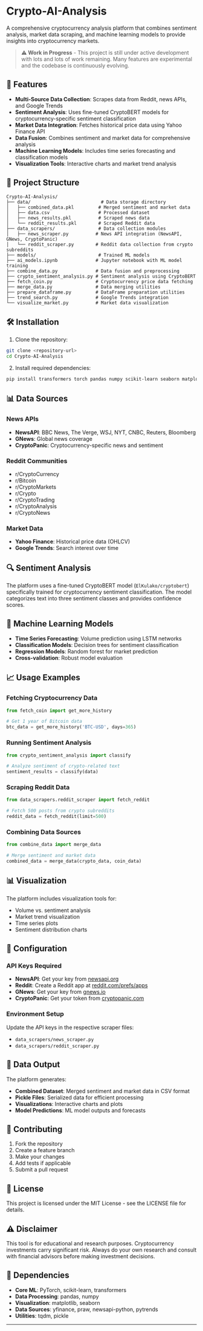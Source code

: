 # Crypto-AI-Analysis

A comprehensive cryptocurrency analysis platform that combines sentiment analysis, market data scraping, and machine learning models to provide insights into cryptocurrency markets.

> **⚠️ Work in Progress** - This project is still under active development with lots and lots of work remaining. Many features are experimental and the codebase is continuously evolving.

## 🚀 Features

- **Multi-Source Data Collection**: Scrapes data from Reddit, news APIs, and Google Trends
- **Sentiment Analysis**: Uses fine-tuned CryptoBERT models for cryptocurrency-specific sentiment classification
- **Market Data Integration**: Fetches historical price data using Yahoo Finance API
- **Data Fusion**: Combines sentiment and market data for comprehensive analysis
- **Machine Learning Models**: Includes time series forecasting and classification models
- **Visualization Tools**: Interactive charts and market trend analysis

## 📁 Project Structure

```
Crypto-AI-Analysis/
├── data/                          # Data storage directory
│   ├── combined_data.pkl         # Merged sentiment and market data
│   ├── data.csv                  # Processed dataset
│   ├── news_results.pkl          # Scraped news data
│   └── reddit_results.pkl        # Scraped Reddit data
├── data_scrapers/                # Data collection modules
│   ├── news_scraper.py          # News API integration (NewsAPI, GNews, CryptoPanic)
│   └── reddit_scraper.py        # Reddit data collection from crypto subreddits
├── models/                       # Trained ML models
├── ai_models.ipynb              # Jupyter notebook with ML model training
├── combine_data.py              # Data fusion and preprocessing
├── crypto_sentiment_analysis.py # Sentiment analysis using CryptoBERT
├── fetch_coin.py                # Cryptocurrency price data fetching
├── merge_data.py                # Data merging utilities
├── prepare_dataframe.py         # DataFrame preparation utilities
├── trend_search.py              # Google Trends integration
└── visualize_market.py          # Market data visualization
```

## 🛠️ Installation

1. Clone the repository:

```bash
git clone <repository-url>
cd Crypto-AI-Analysis
```

2. Install required dependencies:

```bash
pip install transformers torch pandas numpy scikit-learn seaborn matplotlib yfinance praw newsapi-python pytrends tqdm
```

## 📊 Data Sources

### News APIs

- **NewsAPI**: BBC News, The Verge, WSJ, NYT, CNBC, Reuters, Bloomberg
- **GNews**: Global news coverage
- **CryptoPanic**: Cryptocurrency-specific news and sentiment

### Reddit Communities

- r/CryptoCurrency
- r/Bitcoin
- r/CryptoMarkets
- r/Crypto
- r/CryptoTrading
- r/CryptoAnalysis
- r/CryptoNews

### Market Data

- **Yahoo Finance**: Historical price data (OHLCV)
- **Google Trends**: Search interest over time

## 🔍 Sentiment Analysis

The platform uses a fine-tuned CryptoBERT model (`ElKulako/cryptobert`) specifically trained for cryptocurrency sentiment classification. The model categorizes text into three sentiment classes and provides confidence scores.

## 🤖 Machine Learning Models

- **Time Series Forecasting**: Volume prediction using LSTM networks
- **Classification Models**: Decision trees for sentiment classification
- **Regression Models**: Random forest for market prediction
- **Cross-validation**: Robust model evaluation

## 📈 Usage Examples

### Fetching Cryptocurrency Data

```python
from fetch_coin import get_more_history

# Get 1 year of Bitcoin data
btc_data = get_more_history('BTC-USD', days=365)
```

### Running Sentiment Analysis

```python
from crypto_sentiment_analysis import classify

# Analyze sentiment of crypto-related text
sentiment_results = classify(data)
```

### Scraping Reddit Data

```python
from data_scrapers.reddit_scraper import fetch_reddit

# Fetch 500 posts from crypto subreddits
reddit_data = fetch_reddit(limit=500)
```

### Combining Data Sources

```python
from combine_data import merge_data

# Merge sentiment and market data
combined_data = merge_data(crypto_data, coin_data)
```

## 📊 Visualization

The platform includes visualization tools for:

- Volume vs. sentiment analysis
- Market trend visualization
- Time series plots
- Sentiment distribution charts

## 🔧 Configuration

### API Keys Required

- **NewsAPI**: Get your key from [newsapi.org](https://newsapi.org/)
- **Reddit**: Create a Reddit app at [reddit.com/prefs/apps](https://reddit.com/prefs/apps)
- **GNews**: Get your key from [gnews.io](https://gnews.io/)
- **CryptoPanic**: Get your token from [cryptopanic.com](https://cryptopanic.com/)

### Environment Setup

Update the API keys in the respective scraper files:

- `data_scrapers/news_scraper.py`
- `data_scrapers/reddit_scraper.py`

## 📝 Data Output

The platform generates:

- **Combined Dataset**: Merged sentiment and market data in CSV format
- **Pickle Files**: Serialized data for efficient processing
- **Visualizations**: Interactive charts and plots
- **Model Predictions**: ML model outputs and forecasts

## 🤝 Contributing

1. Fork the repository
2. Create a feature branch
3. Make your changes
4. Add tests if applicable
5. Submit a pull request

## 📄 License

This project is licensed under the MIT License - see the LICENSE file for details.

## ⚠️ Disclaimer

This tool is for educational and research purposes. Cryptocurrency investments carry significant risk. Always do your own research and consult with financial advisors before making investment decisions.

## 🔗 Dependencies

- **Core ML**: PyTorch, scikit-learn, transformers
- **Data Processing**: pandas, numpy
- **Visualization**: matplotlib, seaborn
- **Data Sources**: yfinance, praw, newsapi-python, pytrends
- **Utilities**: tqdm, pickle

---
